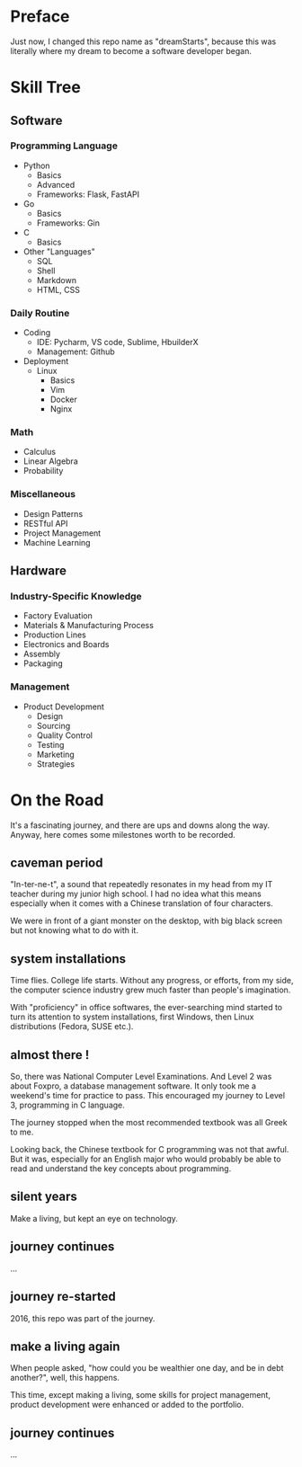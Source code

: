# Preface

Just now, I changed this repo name as "dreamStarts", because this was literally where my dream to become a software developer began.

# Skill Tree

## Software

### Programming Language

  - Python
    - Basics
    - Advanced
    - Frameworks: Flask, FastAPI
  - Go
    - Basics
    - Frameworks: Gin
  - C
    - Basics
- Other "Languages"
  - SQL
  - Shell
  - Markdown
  - HTML, CSS

### Daily Routine

- Coding
  - IDE: Pycharm, VS code, Sublime, HbuilderX
  - Management: Github
- Deployment
  - Linux
    - Basics
    - Vim
    - Docker
    - Nginx

### Math

- Calculus
- Linear Algebra
- Probability

### Miscellaneous 

- Design Patterns
- RESTful API
- Project Management
- Machine Learning

## Hardware

### Industry-Specific Knowledge

- Factory Evaluation
- Materials & Manufacturing Process
- Production Lines
- Electronics and Boards
- Assembly
- Packaging

### Management

- Product Development
  - Design
  - Sourcing
  - Quality Control
  - Testing
  - Marketing
  - Strategies



# On the Road

It's a fascinating journey, and there are ups and downs along the way. Anyway, here comes some milestones worth to be recorded. 

## caveman period

"In-ter-ne-t", a sound that repeatedly resonates in my head from my IT teacher during my junior high school. I had no idea what this means especially when it comes with a Chinese translation of four characters.

We were in front of a giant monster on the desktop, with big black screen but not knowing what to do with it. 

## system installations

Time flies. College life starts. Without any progress, or efforts, from my side, the computer science industry grew much faster than people's imagination. 

With "proficiency" in office softwares, the ever-searching mind started to turn its attention to system installations, first Windows, then Linux distributions (Fedora, SUSE etc.). 

## almost there !

So, there was National Computer Level Examinations. And Level 2 was about Foxpro, a database management software. It only took me a weekend's time for practice to pass. This encouraged my journey to Level 3, programming in C language.

The journey stopped when the most recommended textbook was all Greek to me.

Looking back, the Chinese textbook for C programming was not that awful. But it was, especially for an English major who would probably be able to read and understand the key concepts about programming.

## silent years

Make a living, but kept an eye on technology.

## journey continues

...

## journey re-started

2016, this repo was part of the journey.

## make a living again

When people asked, "how could you be wealthier one day, and be in debt another?", well, this happens.

This time, except making a living, some skills for project management,  product development were enhanced or added to the portfolio.

## journey continues

...
